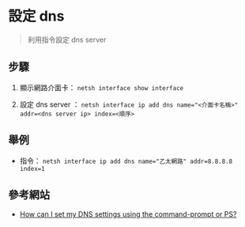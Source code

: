 # 設定 dns

> 利用指令設定 dns server


## 步驟

1. 顯示網路介面卡： `netsh interface show interface`

2. 設定 dns server ： `netsh interface ip add dns name="<介面卡名稱>" addr=<dns server ip> index=<順序>`


## 舉例

* 指令： `netsh interface ip add dns name="乙太網路" addr=8.8.8.8 index=1`


## 參考網站

* [How can I set my DNS settings using the command-prompt or PS?](http://superuser.com/questions/204046/how-can-i-set-my-dns-settings-using-the-command-prompt-or-ps)
